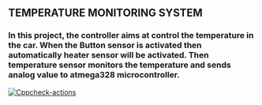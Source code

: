 ## TEMPERATURE MONITORING SYSTEM
### In this project, the controller aims at control the temperature in the car. When the Button sensor is activated then automatically heater sensor will be activated. Then temperature sensor monitors the temperature and sends analog value to atmega328 microcontroller.
[![Cppcheck-actions](https://github.com/kirubakaran1645/M2-EmbSys/actions/workflows/c-cpp.yml/badge.svg)](https://github.com/kirubakaran1645/M2-EmbSys/actions/workflows/c-cpp.yml)
